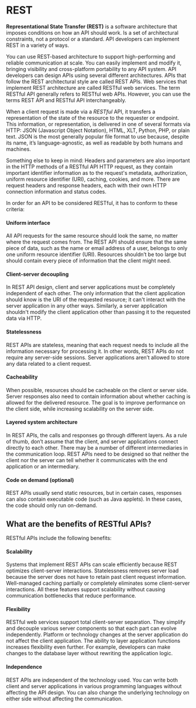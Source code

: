 # REST

**Representational State Transfer (REST)** is a software architecture that imposes conditions on how an API should work. Is a set of architectural constraints, not a protocol or a standard. API developers can implement REST in a variety of ways.

You can use REST-based architecture to support high-performing and reliable communication at scale. You can easily implement and modify it, bringing visibility and cross-platform portability to any API system.
API developers can design APIs using several different architectures. APIs that follow the REST architectural style are called REST APIs. Web services that implement REST architecture are called RESTful web services. The term RESTful API generally refers to RESTful web APIs. However, you can use the terms REST API and RESTful API interchangeably.

When a client request is made via a *RESTful* API, it transfers a representation of the state of the resource to the requester or endpoint. This information, or representation, is delivered in one of several formats via HTTP: JSON (Javascript Object Notation), HTML, XLT, Python, PHP, or plain text. JSON is the most generally popular file format to use because, despite its name, it’s language-agnostic, as well as readable by both humans and machines. 

Something else to keep in mind: Headers and parameters are also important in the HTTP methods of a RESTful API HTTP request, as they contain important identifier information as to the request's metadata, authorization, uniform resource identifier (URI), caching, cookies, and more. There are request headers and response headers, each with their own HTTP connection information and status codes.

In order for an API to be considered RESTful, it has to conform to these criteria:

#### Uniform interface
All API requests for the same resource should look the same, no matter where the request comes from. The REST API should ensure that the same piece of data, such as the name or email address of a user, belongs to only one uniform resource identifier (URI). Resources shouldn’t be too large but should contain every piece of information that the client might need. 

#### Client-server decoupling
In REST API design, client and server applications must be completely independent of each other. The only information that the client application should know is the URI of the requested resource; it can't interact with the server application in any other ways. Similarly, a server application shouldn't modify the client application other than passing it to the requested data via HTTP.

#### Statelessness
REST APIs are stateless, meaning that each request needs to include all the information necessary for processing it. In other words, REST APIs do not require any server-side sessions. Server applications aren’t allowed to store any data related to a client request.

#### Cacheability
When possible, resources should be cacheable on the client or server side. Server responses also need to contain information about whether caching is allowed for the delivered resource. The goal is to improve performance on the client side, while increasing scalability on the server side.

#### Layered system architecture
In REST APIs, the calls and responses go through different layers. As a rule of thumb, don’t assume that the client, and server applications connect directly to each other. There may be a number of different intermediaries in the communication loop. REST APIs need to be designed so that neither the client nor the server can tell whether it communicates with the end application or an intermediary.

#### Code on demand (optional)
REST APIs usually send static resources, but in certain cases, responses can also contain executable code (such as Java applets). In these cases, the code should only run on-demand.


## What are the benefits of RESTful APIs?

RESTful APIs include the following benefits:

#### Scalability
Systems that implement REST APIs can scale efficiently because REST optimizes client-server interactions. Statelessness removes server load because the server does not have to retain past client request information. Well-managed caching partially or completely eliminates some client-server interactions. All these features support scalability without causing communication bottlenecks that reduce performance.

#### Flexibility
RESTful web services support total client-server separation. They simplify and decouple various server components so that each part can evolve independently. Platform or technology changes at the server application do not affect the client application. The ability to layer application functions increases flexibility even further. For example, developers can make changes to the database layer without rewriting the application logic.

#### Independence
REST APIs are independent of the technology used. You can write both client and server applications in various programming languages without affecting the API design. You can also change the underlying technology on either side without affecting the communication.